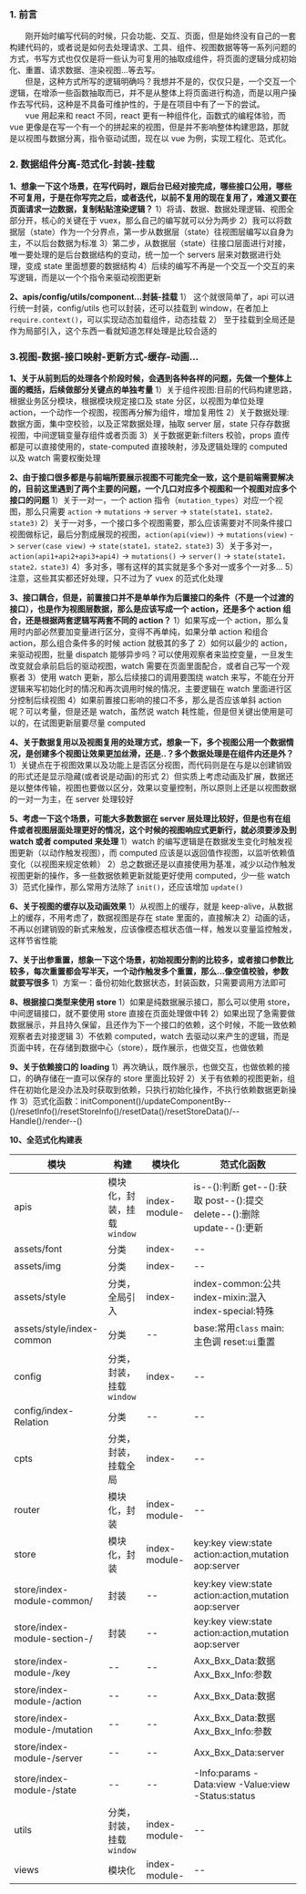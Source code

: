 ### 1. 前言

&nbsp;&nbsp;&nbsp;&nbsp;&nbsp;&nbsp;&nbsp;刚开始时编写代码的时候，只会功能、交互、页面，但是始终没有自己的一套构建代码的，或者说是如何去处理请求、工具、组件、视图数据等等一系列问题的方式，书写方式也仅仅是将一些认为可复用的抽取成组件，将页面的逻辑分成初始化、重置、请求数据、渲染视图...等去写。</br>
&nbsp;&nbsp;&nbsp;&nbsp;&nbsp;&nbsp;&nbsp;但是，这种方式所写的逻辑明确吗？我想并不是的，仅仅只是，一个交互一个逻辑，在增添一些函数抽取而已，并不是从整体上将页面进行构造，而是以用户操作去写代码，这种是不具备可维护性的，于是在项目中有了一下的尝试。</br>
&nbsp;&nbsp;&nbsp;&nbsp;&nbsp;&nbsp;&nbsp;vue 用起来和 react 不同，react 更有一种组件化，函数式的编程体验，而 vue 更像是在写一个有一个的拼起来的视图，但是并不影响整体构建思路，那就是以视图与数据分离，指令驱动试图，现在以 vue 为例，实现工程化、范式化。

### 2. 数据组件分离-范式化-封装-挂载

**1、想象一下这个场景，在写代码时，跟后台已经对接完成，哪些接口公用，哪些不可复用，于是在你写完之后，或者迭代，以前不复用的现在复用了，难道又要在页面请求一边数据，复制粘贴渲染逻辑？**
1）将请、数据、数据处理逻辑、视图全部分开，核心的关键在于 vuex，那么自己的编写就可以分为两步
2）我可以将数据层（state）作为一个分界点，第一步从数据层（state）往视图层编写以自身为主，不以后台数据为标准
3）第二步，从数据层（state）往接口层面进行对接，唯一要处理的是后台数据结构的变动，统一加一个 servers 层来对数据进行处理，变成 state 里面想要的数据结构
4）后续的编写不再是一个交互一个交互的来写逻辑，而是以一个个指令来驱动视图更新

**2、apis/config/utils/component...封装-挂载**
1） 这个就很简单了，api 可以进行统一封装，config/utils 也可以封装，还可以挂载到 window，在者加上 `require.context()`，可以实现动态加载组件，动态挂载
2） 至于挂载到全局还是作为局部引入，这个东西一看就知道怎样处理是比较合适的

### 3.视图-数据-接口映射-更新方式-缓存-动画...

**1、关于从前到后的处理各个阶段时候，会遇到各种各样的问题，先做一个整体上面的概括，后续做部分关键点的单独考量**
1）关于组件视图:目前的代码构建思路，根据业务区分模块，根据模块规定接口及 state 分区，以视图为单位处理 action，一个动作一个视图，视图再分解为组件，增加复用性
2）关于数据处理:数据方面，集中空校验，以及正常数据处理，抽取 server 层，state 只存存数据视图，中间逻辑变量存组件或者页面
3）关于数据更新:filters 校验，props 直传都是可以直接使用的，state-computed 直接映射，涉及逻辑处理的 computed 以及 watch 需要权衡处理

**2、由于接口很多都是与前端所要展示视图不可能完全一致，这个是前端需要解决的，目前这里遇到了两个主要的问题，一个几口对应多个视图和一个视图对应多个接口的问题**
1）关于一对一，一个 action 指令（`mutation_types`）对应一个视图，那么只需要 `action` -> `mutations` -> `server` -> `state(state1，state2，state3)`
2）关于一对多，一个接口多个视图需要，那么应该需要对不同条件接口视图做标记，最后分割成展现的视图，`action(api(view))` -> `mutations(view)` -> `server(case view)` -> `state(state1，state2，state3)`
3）关于多对一，`action(api1+api2+api3+api4)` -> `mutations()` -> `server()` -> `state(state1，state2，state3)`
4）多对多，哪有这样的其实就是多个多对一或多个一对多...
5）注意，这些其实都还好处理，只不过为了 vuex 的范式化处理

**3、接口耦合，但是，前置接口并不是单单作为后置接口的条件（不是一个过渡的接口），也是作为视图层数据，那么是应该写成一个 action，还是多个 action 组合，还是根据两套逻辑写两套不同的 action？**
1）如果写成一个 action，那么复用时内部必然要加变量进行区分，变得不再单纯，如果分单 action 和组合 action，那么组合条件多的时候 action 就极其的多了
2）如何以最少的 action，来驱动视图，批量 dispatch 能够异步吗？可以使用观察者来监控变量，一旦发生改变就会承前启后的驱动视图，watch 需要在页面里面配合，或者自己写一个观察者
3）使用 watch 更新，那么后续接口的调用要围绕 watch 来写，不能在分开逻辑来写初始化时的情况和再次调用时候的情况，主要逻辑在 watch 里面进行区分控制后续视图
4）如果前置接口影响的接口不多，那么是否应该单斜 action 呢？可以考量，但是还是 watch，虽然说 watch 耗性能，但是但关键出使用是可以的，在试图更新层要尽量 computed

**4、关于数据复用以及视图复用的处理方式，想象一下，多个视图公用一个数据情况，是创建多个视图让效果更加丝滑，还是..？多个数据处理是在组件内还是外？**
1）关键点在于视图效果以及功能上是否区分视图，而代码则是在与是以创建销毁的形式还是显示隐藏(或者说是动画)的形式
2）但实质上考虑动画及扩展，数据还是以整体传输，视图也要做以区分，效果以变量控制，所以原则上还是以视图数据的一对一为主，在 server 处理较好

**5、考虑一下这个场景，可能大多数数据在 server 层处理比较好，但是也有在组件或者视图层面处理更好的情况，这个时候的视图响应式更新行，就必须要涉及到 watch 或者 computed 来处理**
1）watch 的编写逻辑是在数据发生变化时触发视图更新（以动作触发视图），而 computed 应该是以返回值作视图，以监听依赖值变化（以视图来规定依赖）
2）总之数据还是以直接使用为基准，减少以动作触发视图更新的操作，多一些数据依赖更新就能更好使用 computed，少一些 watch
3）范式化操作，那么常用方法除了 `init()`，还应该增加 `update()`

**6、关于视图的缓存以及动画效果**
1）从视图上的缓存，就是 keep-alive，从数据上的缓存，不用考虑了，数据视图是存在 state 里面的，直接解决
2）动画的话，不再以创建销毁的新式来触发，应该像模态框状态值一样，触发以变量监控触发，这样节省性能

**7、关于出参重置，想象一下这个场景，初始视图分割的比较多，或者接口参数比较多，每次重置都会写半天，一个动作触发多个重置，那么...像空值校验，参数就要写很多**
1）方案一：备份初始化数据状态，封装函数，只需要调用方法即可

**8、根据接口类型来使用 store**
1）如果是纯数据展示接口，那么可以使用 store，中间逻辑接口，就不要使用 store 直接在页面处理做中转
2）如果出现了急需要做数据展示，并且持久保留，且还作为下一个接口的依赖，这个时候，不能一致依赖观察者去对接逻辑
3）不依赖 computed，watch 去驱动以来产生的逻辑，而是页面中转，在存储到数据中心（store），既作展示，也做交互，也做依赖

**9、关于依赖接口的 loading**
1）再次确认，既作展示，也做交互，也做依赖的接口，的确存储在一直可以保存的 store 里面比较好
2）关于有依赖的视图更新，组件在初始化是没办法及时获取到依赖，只执行初始化操作，不执行依赖数据更新操作
3）范式化函数：initComponent()/updateComponentBy--()/resetInfo()/resetStoreInfo()/resetData()/resetStoreData()/--Handle()/render--()

**10、全范式化构建表**

| 模块                         | 构建                       | 模块化        | 范式化函数                                                             |
| ---------------------------- | -------------------------- | ------------- | ---------------------------------------------------------------------- |
| apis                         | 模块化，封装，挂载`window` | index-module- | is--():判断 get--():获取 post--():提交 delete--():删除 update--():更新 |
| assets/font                  | 分类                       | index-        | --                                                                     |
| assets/img                   | 分类                       | index-        | --                                                                     |
| assets/style                 | 分类，全局引入             | index-        | index-common:公共 index-mixin:混入 index-special:特殊                  |
| assets/style/index-common    | 分类                       | --            | base:常用`class` main:主色调 reset:`ui`重置                            |
| config                       | 分类，封装，挂载`window`   | index-        | --                                                                     |
| config/index-Relation        | 分类                       | --            | --                                                                     |
| cpts                         | 分类，封装，挂载全局       | index-        | --                                                                     |
| router                       | 模块化，封装               | index-module- | --                                                                     |
| store                        | 模块化，封装               | index-module- | key:key view:state action:action,mutation aop:server                   |
| store/index-module-common/   | 封装                       | --            | key:key view:state action:action,mutation aop:server                   |
| store/index-module-section-/ | 封装                       | --            | key:key view:state action:action,mutation aop:server                   |
| store/index-module-/key      | --                         | --            | Axx_Bxx_Data:数据 Axx_Bxx_Info:参数                                    |
| store/index-module-/action   | --                         | --            | Axx_Bxx_Data:数据                                                      |
| store/index-module-/mutation | --                         | --            | Axx_Bxx_Data:数据 Axx_Bxx_Info:参数                                    |
| store/index-module-/server   | --                         | --            | Axx_Bxx_Data:server                                                    |
| store/index-module-/state    | --                         | --            | -Info:params -Data:view -Value:view -Status:status                     |
| utils                        | 分类，封装，挂载`window`   | index-module- | --                                                                     |
| views                        | 模块化                     | index-module- | --                                                                     |


